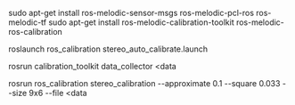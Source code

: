 sudo apt-get install ros-melodic-sensor-msgs ros-melodic-pcl-ros ros-melodic-tf
sudo apt-get install ros-melodic-calibration-toolkit ros-melodic-ros-calibration


roslaunch ros_calibration stereo_auto_calibrate.launch

rosrun calibration_toolkit data_collector <data

rosrun ros_calibration stereo_calibration --approximate 0.1 --square 0.033 --size 9x6 --file <data


